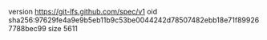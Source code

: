 version https://git-lfs.github.com/spec/v1
oid sha256:97629fe4a9e9b5eb11b9c53be0044242d78507482ebb18e71f899267788bec99
size 5611
